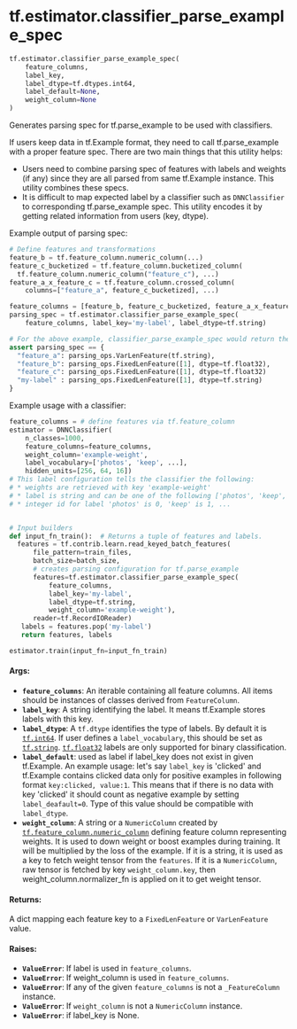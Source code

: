 <div itemscope itemtype="http://developers.google.com/ReferenceObject">
<meta itemprop="name" content="tf.estimator.classifier_parse_example_spec" />
<meta itemprop="path" content="Stable" />
</div>

# tf.estimator.classifier_parse_example_spec

``` python
tf.estimator.classifier_parse_example_spec(
    feature_columns,
    label_key,
    label_dtype=tf.dtypes.int64,
    label_default=None,
    weight_column=None
)
```

Generates parsing spec for tf.parse_example to be used with classifiers.

If users keep data in tf.Example format, they need to call tf.parse_example
with a proper feature spec. There are two main things that this utility helps:

* Users need to combine parsing spec of features with labels and weights
  (if any) since they are all parsed from same tf.Example instance. This
  utility combines these specs.
* It is difficult to map expected label by a classifier such as
  `DNNClassifier` to corresponding tf.parse_example spec. This utility encodes
  it by getting related information from users (key, dtype).

Example output of parsing spec:

```python
# Define features and transformations
feature_b = tf.feature_column.numeric_column(...)
feature_c_bucketized = tf.feature_column.bucketized_column(
  tf.feature_column.numeric_column("feature_c"), ...)
feature_a_x_feature_c = tf.feature_column.crossed_column(
    columns=["feature_a", feature_c_bucketized], ...)

feature_columns = [feature_b, feature_c_bucketized, feature_a_x_feature_c]
parsing_spec = tf.estimator.classifier_parse_example_spec(
    feature_columns, label_key='my-label', label_dtype=tf.string)

# For the above example, classifier_parse_example_spec would return the dict:
assert parsing_spec == {
  "feature_a": parsing_ops.VarLenFeature(tf.string),
  "feature_b": parsing_ops.FixedLenFeature([1], dtype=tf.float32),
  "feature_c": parsing_ops.FixedLenFeature([1], dtype=tf.float32)
  "my-label" : parsing_ops.FixedLenFeature([1], dtype=tf.string)
}
```

Example usage with a classifier:

```python
feature_columns = # define features via tf.feature_column
estimator = DNNClassifier(
    n_classes=1000,
    feature_columns=feature_columns,
    weight_column='example-weight',
    label_vocabulary=['photos', 'keep', ...],
    hidden_units=[256, 64, 16])
# This label configuration tells the classifier the following:
# * weights are retrieved with key 'example-weight'
# * label is string and can be one of the following ['photos', 'keep', ...]
# * integer id for label 'photos' is 0, 'keep' is 1, ...


# Input builders
def input_fn_train():  # Returns a tuple of features and labels.
  features = tf.contrib.learn.read_keyed_batch_features(
      file_pattern=train_files,
      batch_size=batch_size,
      # creates parsing configuration for tf.parse_example
      features=tf.estimator.classifier_parse_example_spec(
          feature_columns,
          label_key='my-label',
          label_dtype=tf.string,
          weight_column='example-weight'),
      reader=tf.RecordIOReader)
   labels = features.pop('my-label')
   return features, labels

estimator.train(input_fn=input_fn_train)
```

#### Args:

* <b>`feature_columns`</b>: An iterable containing all feature columns. All items
    should be instances of classes derived from `FeatureColumn`.
* <b>`label_key`</b>: A string identifying the label. It means tf.Example stores labels
    with this key.
* <b>`label_dtype`</b>: A `tf.dtype` identifies the type of labels. By default it is
    <a href="../../tf/dtypes.md#int64"><code>tf.int64</code></a>. If user defines a `label_vocabulary`, this should be set as
    <a href="../../tf/dtypes.md#string"><code>tf.string</code></a>. <a href="../../tf/dtypes.md#float32"><code>tf.float32</code></a> labels are only supported for binary
    classification.
* <b>`label_default`</b>: used as label if label_key does not exist in given
    tf.Example. An example usage: let's say `label_key` is 'clicked' and
    tf.Example contains clicked data only for positive examples in following
    format `key:clicked, value:1`. This means that if there is no data with
    key 'clicked' it should count as negative example by setting
    `label_deafault=0`. Type of this value should be compatible with
    `label_dtype`.
* <b>`weight_column`</b>: A string or a `NumericColumn` created by
    <a href="../../tf/feature_column/numeric_column.md"><code>tf.feature_column.numeric_column</code></a> defining feature column representing
    weights. It is used to down weight or boost examples during training. It
    will be multiplied by the loss of the example. If it is a string, it is
    used as a key to fetch weight tensor from the `features`. If it is a
    `NumericColumn`, raw tensor is fetched by key `weight_column.key`,
    then weight_column.normalizer_fn is applied on it to get weight tensor.


#### Returns:

A dict mapping each feature key to a `FixedLenFeature` or `VarLenFeature`
value.


#### Raises:

* <b>`ValueError`</b>: If label is used in `feature_columns`.
* <b>`ValueError`</b>: If weight_column is used in `feature_columns`.
* <b>`ValueError`</b>: If any of the given `feature_columns` is not a `_FeatureColumn`
    instance.
* <b>`ValueError`</b>: If `weight_column` is not a `NumericColumn` instance.
* <b>`ValueError`</b>: if label_key is None.